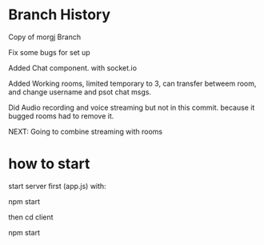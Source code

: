 # Branch History

Copy of morgj Branch

Fix some bugs for set up

Added Chat component. with socket.io

Added Working rooms, limited temporary to 3, can transfer betweem room, and change username and psot chat msgs.

Did Audio recording and voice streaming but not in this commit. because it bugged rooms had to remove it.

NEXT: Going to combine streaming with rooms

# how to start
start server first (app.js) with:

npm start

then cd client

npm start